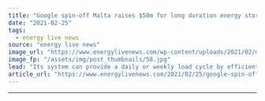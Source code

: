 ```yaml
---
title: "Google spin-off Malta raises $50m for long duration energy storage system"
date: "2021-02-25"
tags: 
  - energy live news
source: "energy live news"
image_url: "https://www.energylivenews.com/wp-content/uploads/2021/02/malta_prototype_721_420_80_s_c1.jpg"
image_fp: "/assets/img/post_thumbnails/58.jpg"
lead: "Its system can provide a daily or weekly load cycle by efficiently storing up to 200 hours of energy storage, though early systems will focus on current market applications in need of 10 to 12-hour durations"
article_url: "https://www.energylivenews.com/2021/02/25/google-spin-off-malta-raises-50m-for-long-duration-energy-storage-system/"
---
```


---
